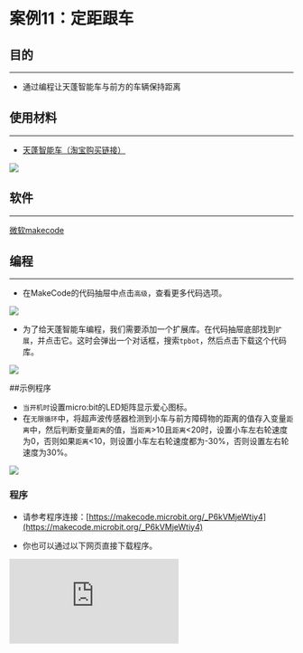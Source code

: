 ﻿---
sidebar_position: 18
sidebar_label: 定距跟车
---

# 案例11：定距跟车

## 目的
---
- 通过编程让天蓬智能车与前方的车辆保持距离

## 使用材料
---

- [天蓬智能车（淘宝购买链接）](https://item.taobao.com/item.htm?ft=t&id=627045784239)



![](https://wiki-media-ef.oss-cn-hongkong.aliyuncs.com//images/TPBot_tianpeng_case_01_01.png)





## 软件
---
[微软makecode](https://makecode.microbit.org/#)


## 编程
---


- 在MakeCode的代码抽屉中点击`高级`，查看更多代码选项。

![](https://wiki-media-ef.oss-cn-hongkong.aliyuncs.com//images/TPBot_tianpeng_case_01_02.png)

- 为了给天蓬智能车编程，我们需要添加一个扩展库。在代码抽屉底部找到`扩展`，并点击它。这时会弹出一个对话框，搜索`tpbot`，然后点击下载这个代码库。

![](https://wiki-media-ef.oss-cn-hongkong.aliyuncs.com//images/TPBot_tianpeng_case_01_03.png)

##示例程序
- `当开机时`设置micro:bit的LED矩阵显示爱心图标。
- 在`无限循环`中，将超声波传感器检测到小车与前方障碍物的距离的值存入变量`距离`中，然后判断变量`距离`的值，当`距离`>10且`距离`<20时，设置小车左右轮速度为0，否则如果`距离`<10，则设置小车左右轮速度都为-30%，否则设置左右轮速度为30%。

![](https://wiki-media-ef.oss-cn-hongkong.aliyuncs.com//images/TPBot_tianpeng_case_11_04.png)

### 程序
- 请参考程序连接：[https://makecode.microbit.org/_P6kVMjeWtiy4](https://makecode.microbit.org/_P6kVMjeWtiy4)

- 你也可以通过以下网页直接下载程序。

<div
    style={{
        position: 'relative',
        paddingBottom: '60%',
        overflow: 'hidden',
    }}
>
    <iframe
        src="https://makecode.microbit.org/_P6kVMjeWtiy4"
        frameborder="0"
        sandbox="allow-popups allow-forms allow-scripts allow-same-origin"
        style={{
            position: 'absolute',
            width: '100%',
            height: '100%',
        }}
    />
</div>
---

## 结论
---

- 开机时micro:bit的LED矩阵显示爱心图案，天蓬智能车保持与前方障碍物的距离，当小车与前方障碍物距离较近时，小车向后行驶，当小车与前方障碍物的距离过大时，则小车向前行驶，当小车与障碍物距离处于设定阈值区间时，则小车停止行驶。


## 思考
---


## 常见问题
---
Q:使用案例中的代码发现小车不能正常运行？
A:电池电量不足，增大程序中的小车速度参数的数值，并测试。

## 相关阅读
---
